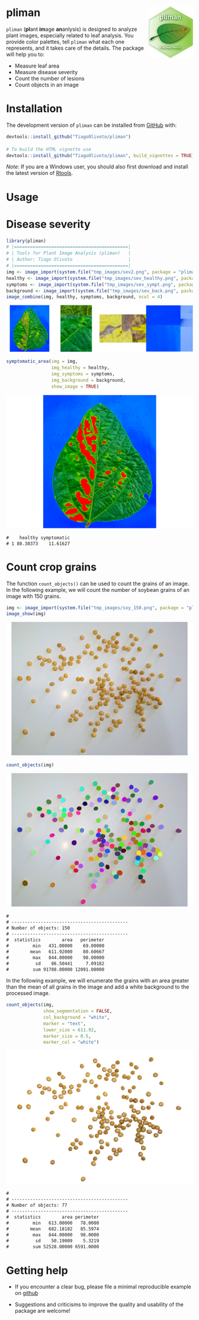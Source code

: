 
<!-- README.md is generated from README.Rmd. Please edit that file -->

# pliman <img src="man/figures/logo_pliman.svg" align="right" height="140/"/>

<!-- badges: start -->
<!-- [![CRAN status](https://www.r-pkg.org/badges/version-ago/metan)](https://CRAN.R-project.org/package=metan) [![Lifecycle: stable](https://img.shields.io/badge/lifecycle-stable-brightgreen.svg)](https://www.tidyverse.org/lifecycle/#stable) ![Downloads](http://cranlogs.r-pkg.org/badges/metan) ![Total Downloads](https://cranlogs.r-pkg.org/badges/grand-total/metan) [<img src="https://zenodo.org/badge/130062661.svg" alt="DOI" width="186"/>](https://zenodo.org/badge/latestdoi/130062661) -->
<!-- badges: end -->

`pliman` (**pl**ant **im**age **an**anlysis) is designed to analyze
plant images, especially related to leaf analysis. You provide color
palettes, tell `pliman` what each one represents, and it takes care of
the details. The package will help you to:

-   Measure leaf area
-   Measure disease severity
-   Count the number of lesions
-   Count objects in an image

# Installation

The development version of `pliman` can be installed from
[GitHub](https://github.com/TiagoOlivoto/pliman) with:

``` r
devtools::install_github("TiagoOlivoto/pliman")

# To build the HTML vignette use
devtools::install_github("TiagoOlivoto/pliman", build_vignettes = TRUE)
```

*Note*: If you are a Windows user, you should also first download and
install the latest version of
[Rtools](https://cran.r-project.org/bin/windows/Rtools/).

# Usage

# Disease severity

``` r
library(pliman)
# |===========================================|
# | Tools for Plant Image Analysis (pliman)   |
# | Author: Tiago Olivoto                     |
# |===========================================|
img <- image_import(system.file("tmp_images/sev2.png", package = "pliman"))
healthy <- image_import(system.file("tmp_images/sev_healthy.png", package = "pliman"))
symptoms <- image_import(system.file("tmp_images/sev_sympt.png", package = "pliman"))
background <- image_import(system.file("tmp_images/sev_back.png", package = "pliman"))
image_combine(img, healthy, symptoms, background, ncol = 4)
```

![](man/figures/README-unnamed-chunk-3-1.png)<!-- -->

``` r
symptomatic_area(img = img,
                 img_healthy = healthy,
                 img_symptoms = symptoms,
                 img_background = background,
                 show_image = TRUE)
```

![](man/figures/README-unnamed-chunk-4-1.png)<!-- -->

    #    healthy symptomatic
    # 1 88.38373    11.61627

# Count crop grains

The function `count_objects()` can be used to count the grains of an
image. In the following example, we will count the number of soybean
grains of an image with 150 grains.

``` r
img <- image_import(system.file("tmp_images/soy_150.png", package = "pliman"))
image_show(img)
```

![](man/figures/README-unnamed-chunk-5-1.png)<!-- -->

``` r
count_objects(img)
```

![](man/figures/README-unnamed-chunk-5-2.png)<!-- -->

    # 
    # --------------------------------------------
    # Number of objects: 150 
    # --------------------------------------------
    #  statistics        area   perimeter
    #         min   431.00000    69.00000
    #        mean   611.92000    80.60667
    #         max   844.00000    98.00000
    #          sd    86.50441     7.09182
    #         sum 91788.00000 12091.00000

In the following example, we will enumerate the grains with an area
greater than the mean of all grains in the image and add a white
background to the processed image.

``` r
count_objects(img,
              show_segmentation = FALSE,
              col_background = "white",
              marker = "text",
              lower_size = 611.92,
              marker_size = 0.5,
              marker_col = "white")
```

![](man/figures/README-unnamed-chunk-6-1.png)<!-- -->

    # 
    # --------------------------------------------
    # Number of objects: 77 
    # --------------------------------------------
    #  statistics        area perimeter
    #         min   613.00000   78.0000
    #        mean   682.18182   85.5974
    #         max   844.00000   98.0000
    #          sd    50.19009    5.3219
    #         sum 52528.00000 6591.0000

# Getting help

-   If you encounter a clear bug, please file a minimal reproducible
    example on [github](https://github.com/TiagoOlivoto/pliman/issues)

-   Suggestions and criticisms to improve the quality and usability of
    the package are welcome!
